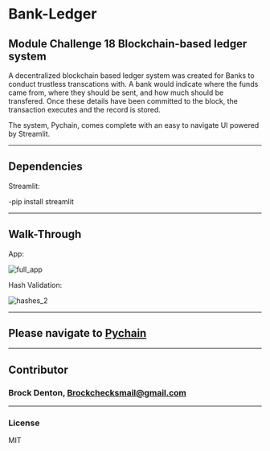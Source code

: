 # Bank-Ledger
Module Challenge 18
Blockchain-based ledger system
---

A decentralized blockchain based ledger system was created for Banks to conduct trustless transcations with. A bank would indicate where the funds came from, where they should be sent, and how much should be transfered. Once these details have been committed to the block, the transaction executes and the record is stored. 

The system, Pychain, comes complete with an easy to navigate UI powered by Streamlit. 

---
## Dependencies 

Streamlit:

-pip install streamlit

---
## Walk-Through

App:

![full_app](https://user-images.githubusercontent.com/23126459/215564463-3d7022ee-7430-49f7-bc6b-1cfbf4dc3fe8.PNG)


Hash Validation:

![hashes_2](https://user-images.githubusercontent.com/23126459/215564557-d8f27262-8d81-4dd3-bb71-65e54bf7820b.PNG)

---
## Please navigate to [Pychain](https://github.com/Brock-Denton/Bank-Ledger/blob/main/pychain.py)
---
## Contributor
### Brock Denton, Brockchecksmail@gmail.com 
---
### License 
MIT 

